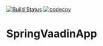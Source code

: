 [![Build Status](https://travis-ci.org/bhadreshdesai/SpringVaadinApp.svg?branch=develop)](https://travis-ci.org/bhadreshdesai/SpringVaadinApp)
[![codecov](https://codecov.io/gh/bhadreshdesai/SpringVaadinApp/branch/develop/graph/badge.svg)](https://codecov.io/gh/bhadreshdesai/SpringVaadinApp)


# SpringVaadinApp